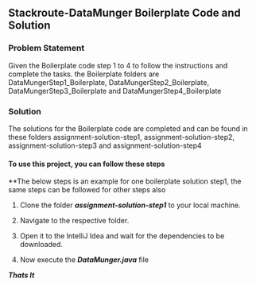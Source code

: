 ## Stackroute-DataMunger Boilerplate Code and Solution

### Problem Statement

 Given the Boilerplate code step 1 to 4 to follow the instructions and complete the tasks. the Boilerplate folders are   DataMungerStep1_Boilerplate, DataMungerStep2_Boilerplate, DataMungerStep3_Boilerplate and  DataMungerStep4_Boilerplate 


###  Solution
 The solutions for the Boilerplate code are completed and can be found in these folders assignment-solution-step1, assignment-solution-step2, assignment-solution-step3 and assignment-solution-step4


#### To use this project, you can follow these steps

**The below steps  is an example for one boilerplate solution step1, the same steps can be followed for other steps also

1. Clone the folder ***assignment-solution-step1*** to your  local machine.
     
2. Navigate to the respective folder.

3. Open it to the IntelliJ Idea and wait for the dependencies to be downloaded.

5. Now execute the  ***DataMunger.java*** file 


***Thats It***
